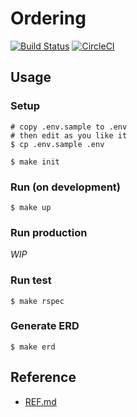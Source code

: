 # Ordering

[![Build Status](https://travis-ci.com/arsley/Ordering-system.svg?branch=master)](https://travis-ci.com/arsley/Ordering-system)
[![CircleCI](https://circleci.com/gh/arsley/capistrano-deploy-test.svg?style=svg)](https://circleci.com/gh/arsley/capistrano-deploy-test)

## Usage

### Setup

```shell
# copy .env.sample to .env
# then edit as you like it
$ cp .env.sample .env

$ make init
```

### Run (on development)

```shell
$ make up
```

### Run production

_WIP_

### Run test

```shell
$ make rspec
```

### Generate ERD

```shell
$ make erd
```

## Reference

- [REF.md](REF.md)
